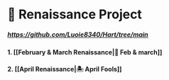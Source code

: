 # 🎌 Renaissance Project

##### https://github.com/Luoie8340/Hart/tree/main

#### 1. [[February & March Renaissance|🍁 Feb & march]]
#### 2. [[April Renaissance|🏝️ April Fools]]

